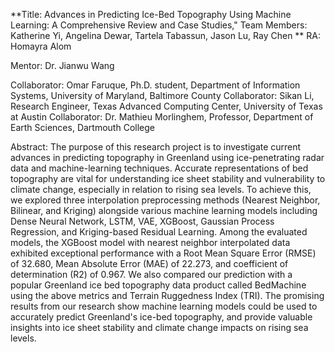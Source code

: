 
**Title: Advances in Predicting Ice-Bed Topography Using Machine Learning: A Comprehensive Review and Case Studies,"
Team Members: Katherine Yi, Angelina Dewar, Tartela Tabassun, Jason Lu, Ray Chen
**
RA: Homayra Alom

Mentor: Dr. Jianwu Wang

Collaborator: Omar Faruque, Ph.D. student, Department of Information Systems, University of Maryland, Baltimore County
Collaborator: Sikan Li, Research Engineer, Texas Advanced Computing Center, University of Texas at Austin
Collaborator: Dr. Mathieu Morlinghem, Professor, Department of Earth Sciences, Dartmouth College

Abstract: 
The purpose of this research project is to investigate current advances in predicting topography in Greenland using ice-penetrating radar data and machine-learning techniques. Accurate representations of bed topography are vital for understanding ice sheet stability and vulnerability to climate change, especially in relation to rising sea levels. To achieve this, we explored three interpolation preprocessing methods (Nearest Neighbor, Bilinear, and Kriging) alongside various machine learning models including Dense Neural Network, LSTM, VAE, XGBoost, Gaussian Process Regression, and Kriging-based Residual Learning. Among the evaluated models, the XGBoost model with nearest neighbor interpolated data exhibited exceptional performance with a Root Mean Square Error (RMSE) of 32.680, Mean Absolute Error (MAE) of 22.273, and coefficient of determination (R2) of 0.967. We also compared our prediction with a popular Greenland ice bed topography data product called BedMachine using the above metrics and Terrain Ruggedness Index (TRI). The promising results from our research show machine learning models could be used to accurately predict Greenland's ice-bed topography, and provide valuable insights into ice sheet stability and climate change impacts on rising sea levels.
